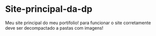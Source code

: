 # Site-principal-da-dp
Meu site principal do meu portifolio!
para funcionar o site corretamente deve ser decompactado a pastas com imagens!
